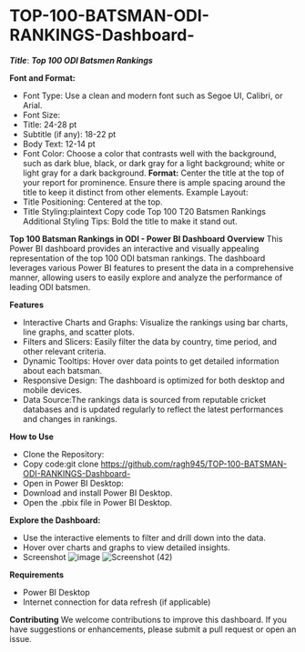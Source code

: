 # TOP-100-BATSMAN-ODI-RANKINGS-Dashboard-

***Title***:
***Top 100 ODI Batsmen Rankings***

**Font and Format:**
- Font Type: Use a clean and modern font such as Segoe UI, Calibri, or Arial.
- Font Size:
- Title: 24-28 pt
- Subtitle (if any): 18-22 pt
- Body Text: 12-14 pt
- Font Color: Choose a color that contrasts well with the background, such as dark blue, black, or dark gray for a light background; white or light gray for a dark background.
**Format:** Center the title at the top of your report for prominence. Ensure there is ample spacing around the title to keep it distinct from other elements.
Example Layout:
- Title Positioning: Centered at the top.
- Title Styling:plaintext
Copy code
Top 100 T20 Batsmen Rankings
Additional Styling Tips:
Bold the title to make it stand out.

**Top 100 Batsman Rankings in ODI - Power BI Dashboard**
**Overview**
This Power BI dashboard provides an interactive and visually appealing representation of the top 100 ODI batsman rankings. The dashboard leverages various Power BI features to present the data in a comprehensive manner, allowing users to easily explore and analyze the performance of leading ODI batsmen.

**Features**
- Interactive Charts and Graphs: Visualize the rankings using bar charts, line graphs, and scatter plots.
- Filters and Slicers: Easily filter the data by country, time period, and other relevant criteria.
- Dynamic Tooltips: Hover over data points to get detailed information about each batsman.
- Responsive Design: The dashboard is optimized for both desktop and mobile devices.
- Data Source:The rankings data is sourced from reputable cricket databases and is updated regularly to reflect the latest performances and changes in rankings.

**How to Use**
- Clone the Repository:
- Copy code:git clone https://github.com/ragh945/TOP-100-BATSMAN-ODI-RANKINGS-Dashboard-
- Open in Power BI Desktop:
- Download and install Power BI Desktop.
- Open the .pbix file in Power BI Desktop.

**Explore the Dashboard:**
- Use the interactive elements to filter and drill down into the data.
- Hover over charts and graphs to view detailed insights.
- Screenshot
![image](https://github.com/ragh945/TOP-100-BATSMAN-ODI-RANKINGS-Dashboard-/assets/65483520/0ced4a27-9fe2-430b-8692-51c970a42fae)
![Screenshot (42)](https://github.com/ragh945/TOP-100-BATSMAN-ODI-RANKINGS-Dashboard-/assets/65483520/018563c3-f15e-4478-b81f-dda74d8c2251)


**Requirements**
- Power BI Desktop
- Internet connection for data refresh (if applicable)

**Contributing**
We welcome contributions to improve this dashboard. If you have suggestions or enhancements, please submit a pull request or open an issue.
